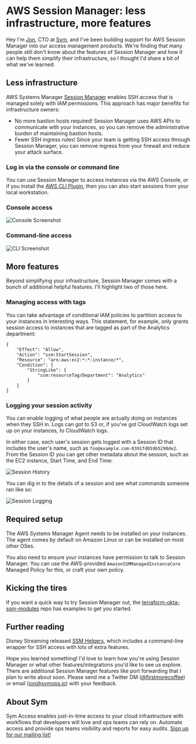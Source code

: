 # AWS Session Manager: less infrastructure, more features

Hey I'm [Jon](https://www.jonbass.me/), CTO at [Sym](https://twitter.com/symops), and I've been building support for AWS Session Manager into our access management products. We're finding that many people still don't know about the features of Session Manager and how it can help them simplify their infrastructure, so I thought I'd share a bit of what we've learned.

## Less infrastructure

AWS Systems Manager [Session Manager](https://docs.aws.amazon.com/systems-manager/latest/userguide/session-manager.html) enables SSH access that is managed solely with IAM permissions. This approach has major benefits for infrastructure owners:

* No more bastion hosts required! Session Manager uses AWS APIs to communicate with your instances, so you can remove the administrative burden of maintaining bastion hosts.
* Fewer SSH ingress rules! Since your team is getting SSH access through Session Manager, you can remove ingress from your firewall and reduce your attack surface.

### Log in via the console or command line

You can use Session Manager to access instances via the AWS Console, or if you install the [AWS CLI Plugin](https://docs.aws.amazon.com/systems-manager/latest/userguide/session-manager-working-with-install-plugin.html), then you can also start sessions from your local workstation.

### Console access

![Console Screenshot](ConsoleLogin.png "Console Screenshot")

### Command-line access

![CLI Screenshot](CommandLine.png "Command Line Screenshot")

## More features

Beyond simplifying your infrastructure, Session Manager comes with a bunch of additional helpful features. I'll highlight two of those here.

### Managing access with tags

You can take advantage of conditional IAM policies to partition access to your instances in interesting ways. This statement, for example, only grants session access to instances that are tagged as part of the Analytics department:

    {
        "Effect": "Allow",
        "Action": "ssm:StartSession",
        "Resource": "arn:aws:ec2:*:*:instance/*",
        "Condition": {
            "StringLike": {
                "ssm:resourceTag/Department": "Analytics"
            }
        }
    }

### Logging your session activity

You can enable logging of what people are actually doing on instances when they SSH in. Logs can got to S3 or, if you've got CloudWatch logs set up on your instances, to CloudWatch logs.

In either case, each user's session gets logged with a Session ID that includes the user's name, such as `foo@example.com-0391fd059b5290de2`. From the Session ID you can get other metadata about the session, such as the EC2 instance, Start Time, and End Time:

![Session History](SessionHistory.png "SessionHistory Screenshot")

You can dig in to the details of a session and see what commands someone ran like so:

![Session Logging](SessionLogging.png "SessionLogging Screenshot")

## Required setup

The AWS Systems Manager Agent needs to be installed on your instances. The agent comes by default on Amazon Linux or can be installed on most other OSes.

You also need to ensure your instances have permission to talk to Session Manager. You can use the AWS-provided `AmazonSSMManagedInstanceCore` Managed Policy for this, or craft your own policy.

## Kicking the tires

If you want a quick way to try Session Manager out, the [terraform-okta-ssm-modules](https://github.com/symopsio/terraform-okta-ssm-modules) repo has examples to get you started.

## Further reading

Disney Streaming released [SSM Helpers](https://github.com/disneystreaming/ssm-helpers), which includes a command-line wrapper for SSH access with lots of extra features.

Hope you learned something! I'd love to learn how you're using Session Manager or what other features/integrations you'd like to see us explore. There are additional Session Manager features like port forwarding that I plan to write about soon. Please send me a Twitter DM ([@firstmorecoffee](https://twitter.com/firstmorecoffee)) or email ([jon@symops.io](mailto:jon@symops.io)) with your feedback.

## About Sym

Sym Access enables just-in-time access to your cloud infrastructure with workflows that developers will love and ops teams can rely on. Automate access and provide ops teams visibility and reports for easy audits. [Sign up for our mailing list!](https://symops.io/subscribe)
